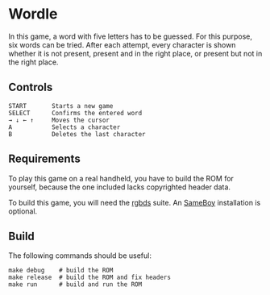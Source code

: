 Wordle
======

In this game, a word with five letters has to be guessed. For this purpose, six words can be tried. After each attempt, every character is shown whether it is not present, present and in the right place, or present but not in the right place.


Controls
---------
```
START       Starts a new game
SELECT      Confirms the entered word
→ ↓ ← ↑     Moves the cursor
A           Selects a character
B           Deletes the last character
```


Requirements
------------
To play this game on a real handheld, you have to build the ROM for yourself, because the one included lacks copyrighted header data.

To build this game, you will need the [rgbds](https://rgbds.gbdev.io) suite.
An [SameBoy](https://sameboy.github.io/) installation is optional.



Build
-----
The following commands should be useful:

```
make debug    # build the ROM
make release  # build the ROM and fix headers
make run      # build and run the ROM
```
